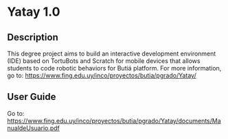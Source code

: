 Yatay 1.0
===

## Description

This degree project aims to build an interactive development environment (IDE) based on TortuBots and Scratch for mobile devices that allows students to code robotic behaviors for Butiá platform. For more information, go to: https://www.fing.edu.uy/inco/proyectos/butia/pgrado/Yatay/

## User Guide

Go to: https://www.fing.edu.uy/inco/proyectos/butia/pgrado/Yatay/documents/ManualdeUsuario.pdf



